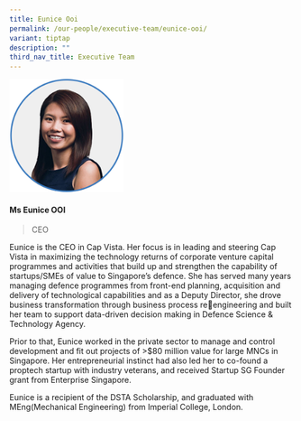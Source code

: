 ```yaml
---
title: Eunice Ooi
permalink: /our-people/executive-team/eunice-ooi/
variant: tiptap
description: ""
third_nav_title: Executive Team
---
```

<p></p><div class="isomer-image-wrapper"><img style="width: 40%;" height="auto" width="100%" alt="" src="/images/Executive Team/Eunice_Ooi.png"></div><h4>Ms Eunice OOI</h4><blockquote><p>CEO</p></blockquote><p>Eunice is the CEO in Cap Vista. Her focus is in leading and steering Cap Vista in maximizing the technology returns of corporate venture capital programmes and activities that build up and strengthen the capability of startups/SMEs of value to Singapore’s defence. She has served many years managing defence programmes from front-end planning, acquisition and delivery of technological capabilities and as a Deputy Director, she drove business transformation through business process reengineering and built her team to support data-driven decision making in Defence Science &amp; Technology Agency.</p><p></p><p>Prior to that, Eunice worked in the private sector to manage and control development and fit out projects of &gt;$80 million value for large MNCs in Singapore. Her entrepreneurial instinct had also led her to co-found a proptech startup with industry veterans, and received Startup SG Founder grant from Enterprise Singapore.</p><p></p><p>Eunice is a recipient of the DSTA Scholarship, and graduated with MEng(Mechanical Engineering) from Imperial College, London.</p>